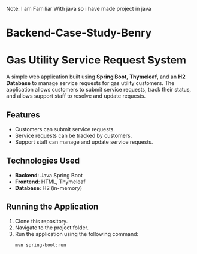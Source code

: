 Note: I am  Familiar With java so i have made project in java 

# Backend-Case-Study-Benry

# Gas Utility Service Request System

A simple web application built using **Spring Boot**, **Thymeleaf**, and an **H2 Database** to manage service requests for gas utility customers. The application allows customers to submit service requests, track their status, and allows support staff to resolve and update requests.

## Features
- Customers can submit service requests.
- Service requests can be tracked by customers.
- Support staff can manage and update service requests.

## Technologies Used
- **Backend**: Java Spring Boot
- **Frontend**: HTML, Thymeleaf
- **Database**: H2 (in-memory)

## Running the Application
1. Clone this repository.
2. Navigate to the project folder.
3. Run the application using the following command:
   ```bash
   mvn spring-boot:run
